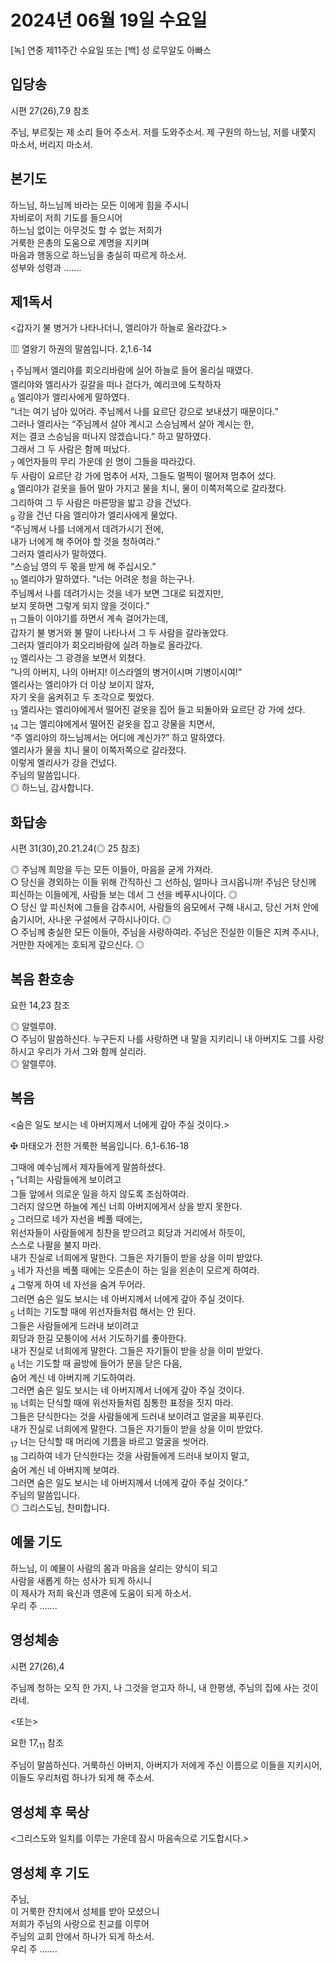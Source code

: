 # 2024년 06월 19일 수요일

[녹] 연중 제11주간 수요일 또는 [백] 성 로무알도 아빠스  


## 입당송

시편 27(26),7.9 참조

주님, 부르짖는 제 소리 들어 주소서. 저를 도와주소서. 제 구원의 하느님, 저를 내쫓지 마소서, 버리지 마소서.  
  
## 본기도

하느님, 하느님께 바라는 모든 이에게 힘을 주시니  
자비로이 저희 기도를 들으시어  
하느님 없이는 아무것도 할 수 없는 저희가  
거룩한 은총의 도움으로 계명을 지키며  
마음과 행동으로 하느님을 충실히 따르게 하소서.  
성부와 성령과 …….  
  
## 제1독서

<갑자기 불 병거가 나타나더니, 엘리야가 하늘로 올라갔다.>

▥ 열왕기 하권의 말씀입니다. 2,1.6-14

<sub>1</sub> 주님께서 엘리야를 회오리바람에 실어 하늘로 들어 올리실 때였다.  
엘리야와 엘리사가 길갈을 떠나 걷다가, 예리코에 도착하자  
<sub>6</sub> 엘리야가 엘리사에게 말하였다.  
“너는 여기 남아 있어라. 주님께서 나를 요르단 강으로 보내셨기 때문이다.”  
그러나 엘리사는 “주님께서 살아 계시고 스승님께서 살아 계시는 한,  
저는 결코 스승님을 떠나지 않겠습니다.” 하고 말하였다.  
그래서 그 두 사람은 함께 떠났다.  
<sub>7</sub> 예언자들의 무리 가운데 쉰 명이 그들을 따라갔다.  
두 사람이 요르단 강 가에 멈추어 서자, 그들도 멀찍이 떨어져 멈추어 섰다.  
<sub>8</sub> 엘리야가 겉옷을 들어 말아 가지고 물을 치니, 물이 이쪽저쪽으로 갈라졌다.  
그리하여 그 두 사람은 마른땅을 밟고 강을 건넜다.  
<sub>9</sub> 강을 건넌 다음 엘리야가 엘리사에게 물었다.  
“주님께서 나를 너에게서 데려가시기 전에,  
내가 너에게 해 주어야 할 것을 청하여라.”  
그러자 엘리사가 말하였다.  
“스승님 영의 두 몫을 받게 해 주십시오.”  
<sub>10</sub> 엘리야가 말하였다. “너는 어려운 청을 하는구나.  
주님께서 나를 데려가시는 것을 네가 보면 그대로 되겠지만,  
보지 못하면 그렇게 되지 않을 것이다.”  
<sub>11</sub> 그들이 이야기를 하면서 계속 걸어가는데,  
갑자기 불 병거와 불 말이 나타나서 그 두 사람을 갈라놓았다.  
그러자 엘리야가 회오리바람에 실려 하늘로 올라갔다.  
<sub>12</sub> 엘리사는 그 광경을 보면서 외쳤다.  
“나의 아버지, 나의 아버지! 이스라엘의 병거이시며 기병이시여!”  
엘리사는 엘리야가 더 이상 보이지 않자,  
자기 옷을 움켜쥐고 두 조각으로 찢었다.  
<sub>13</sub> 엘리사는 엘리야에게서 떨어진 겉옷을 집어 들고 되돌아와 요르단 강 가에 섰다.  
<sub>14</sub> 그는 엘리야에게서 떨어진 겉옷을 잡고 강물을 치면서,  
“주 엘리야의 하느님께서는 어디에 계신가?” 하고 말하였다.  
엘리사가 물을 치니 물이 이쪽저쪽으로 갈라졌다.  
이렇게 엘리사가 강을 건넜다.  
주님의 말씀입니다.  
◎ 하느님, 감사합니다.  
  
## 화답송

시편 31(30),20.21.24(◎ 25 참조)

◎ 주님께 희망을 두는 모든 이들아, 마음을 굳게 가져라.  
○ 당신을 경외하는 이들 위해 간직하신 그 선하심, 얼마나 크시옵니까! 주님은 당신께 피신하는 이들에게, 사람들 보는 데서 그 선을 베푸시나이다. ◎  
○ 당신 앞 피신처에 그들을 감추시어, 사람들의 음모에서 구해 내시고, 당신 거처 안에 숨기시어, 사나운 구설에서 구하시나이다. ◎  
○ 주님께 충실한 모든 이들아, 주님을 사랑하여라. 주님은 진실한 이들은 지켜 주시나, 거만한 자에게는 호되게 갚으신다. ◎  
  
## 복음 환호송

요한 14,23 참조

◎ 알렐루야.  
○ 주님이 말씀하신다. 누구든지 나를 사랑하면 내 말을 지키리니 내 아버지도 그를 사랑하시고 우리가 가서 그와 함께 살리라.  
◎ 알렐루야.  
  
## 복음

<숨은 일도 보시는 네 아버지께서 너에게 갚아 주실 것이다.>

✠ 마태오가 전한 거룩한 복음입니다. 6,1-6.16-18

그때에 예수님께서 제자들에게 말씀하셨다.  
<sub>1</sub> “너희는 사람들에게 보이려고  
그들 앞에서 의로운 일을 하지 않도록 조심하여라.  
그러지 않으면 하늘에 계신 너희 아버지에게서 상을 받지 못한다.  
<sub>2</sub> 그러므로 네가 자선을 베풀 때에는,  
위선자들이 사람들에게 칭찬을 받으려고 회당과 거리에서 하듯이,  
스스로 나팔을 불지 마라.  
내가 진실로 너희에게 말한다. 그들은 자기들이 받을 상을 이미 받았다.  
<sub>3</sub> 네가 자선을 베풀 때에는 오른손이 하는 일을 왼손이 모르게 하여라.  
<sub>4</sub> 그렇게 하여 네 자선을 숨겨 두어라.  
그러면 숨은 일도 보시는 네 아버지께서 너에게 갚아 주실 것이다.  
<sub>5</sub> 너희는 기도할 때에 위선자들처럼 해서는 안 된다.  
그들은 사람들에게 드러내 보이려고  
회당과 한길 모퉁이에 서서 기도하기를 좋아한다.  
내가 진실로 너희에게 말한다. 그들은 자기들이 받을 상을 이미 받았다.  
<sub>6</sub> 너는 기도할 때 골방에 들어가 문을 닫은 다음,  
숨어 계신 네 아버지께 기도하여라.  
그러면 숨은 일도 보시는 네 아버지께서 너에게 갚아 주실 것이다.  
<sub>16</sub> 너희는 단식할 때에 위선자들처럼 침통한 표정을 짓지 마라.  
그들은 단식한다는 것을 사람들에게 드러내 보이려고 얼굴을 찌푸린다.  
내가 진실로 너희에게 말한다. 그들은 자기들이 받을 상을 이미 받았다.  
<sub>17</sub> 너는 단식할 때 머리에 기름을 바르고 얼굴을 씻어라.  
<sub>18</sub> 그리하여 네가 단식한다는 것을 사람들에게 드러내 보이지 말고,  
숨어 계신 네 아버지께 보여라.  
그러면 숨은 일도 보시는 네 아버지께서 너에게 갚아 주실 것이다.”  
주님의 말씀입니다.  
◎ 그리스도님, 찬미합니다.  
  
## 예물 기도

하느님, 이 예물이 사람의 몸과 마음을 살리는 양식이 되고  
사람을 새롭게 하는 성사가 되게 하시니  
이 제사가 저희 육신과 영혼에 도움이 되게 하소서.  
우리 주 …….  
  
## 영성체송

시편 27(26),4

주님께 청하는 오직 한 가지, 나 그것을 얻고자 하니, 내 한평생, 주님의 집에 사는 것이라네.  
  
<또는>  
  
요한 17,<sub>11</sub> 참조  
  
주님이 말씀하신다. 거룩하신 아버지, 아버지가 저에게 주신 이름으로 이들을 지키시어, 이들도 우리처럼 하나가 되게 해 주소서.  
## 영성체 후 묵상

<그리스도와 일치를 이루는 가운데 잠시 마음속으로 기도합시다.>  
## 영성체 후 기도

주님,  
이 거룩한 잔치에서 성체를 받아 모셨으니  
저희가 주님의 사랑으로 친교를 이루어  
주님의 교회 안에서 하나가 되게 하소서.  
우리 주 …….